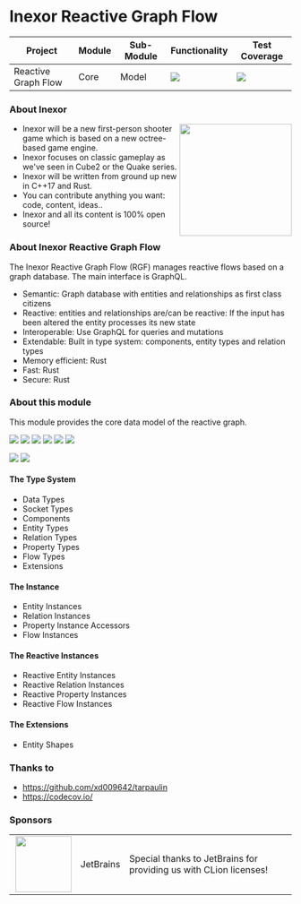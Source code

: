 # Inexor Reactive Graph Flow

| Project             | Module | Sub-Module | Functionality                                                        | Test Coverage                                                                                                                                      |
|---------------------|--------|------------|----------------------------------------------------------------------|----------------------------------------------------------------------------------------------------------------------------------------------------|
| Reactive Graph Flow | Core   | Model      | <img src="https://img.shields.io/badge/state-completed-brightgreen"> | [<img src="https://img.shields.io/codecov/c/github/inexorgame/inexor-rgf-core-model">](https://app.codecov.io/gh/inexorgame/inexor-rgf-core-model) |

### About Inexor

<a href="https://inexor.org/">
<img align="right" width="200" height="200" src="https://raw.githubusercontent.com/inexorgame/inexor-rgf-core-model/main/docs/images/inexor_2.png">
</a>

* Inexor will be a new first-person shooter game which is based on a new octree-based game engine.
* Inexor focuses on classic gameplay as we've seen in Cube2 or the Quake series.
* Inexor will be written from ground up new in C++17 and Rust.
* You can contribute anything you want: code, content, ideas..
* Inexor and all its content is 100% open source!

### About Inexor Reactive Graph Flow

The Inexor Reactive Graph Flow (RGF) manages reactive flows based on a graph database. The main interface is GraphQL.

* Semantic: Graph database with entities and relationships as first class citizens
* Reactive: entities and relationships are/can be reactive: If the input has been altered the entity processes its new state
* Interoperable: Use GraphQL for queries and mutations
* Extendable: Built in type system: components, entity types and relation types
* Memory efficient: Rust
* Fast: Rust
* Secure: Rust

### About this module

This module provides the core data model of the reactive graph.

[<img src="https://img.shields.io/badge/Language-Rust-brightgreen">](https://www.rust-lang.org/)
[<img src="https://img.shields.io/badge/Platforms-Linux%20%26%20Windows-brightgreen">]()
[<img src="https://img.shields.io/github/actions/workflow/status/inexorgame/inexor-rgf-core-model/rust.yml">](https://github.com/inexorgame/inexor-rgf-core-model/actions?query=workflow%3ARust)
[<img src="https://img.shields.io/github/last-commit/inexorgame/inexor-rgf-core-model">]()
[<img src="https://img.shields.io/github/languages/code-size/inexorgame/inexor-rgf-core-model">]()
[<img src="https://img.shields.io/codecov/c/github/inexorgame/inexor-rgf-core-model">](https://app.codecov.io/gh/inexorgame/inexor-rgf-core-model)

[<img src="https://img.shields.io/github/license/inexorgame/inexor-rgf-core-model">](https://github.com/inexorgame/inexor-rgf-core-model/blob/main/LICENSE)
[<img src="https://img.shields.io/discord/698219248954376256?logo=discord">](https://discord.com/invite/acUW8k7)

#### The Type System

* Data Types
* Socket Types
* Components
* Entity Types
* Relation Types
* Property Types
* Flow Types
* Extensions

#### The Instance

* Entity Instances
* Relation Instances
* Property Instance Accessors
* Flow Instances

#### The Reactive Instances

* Reactive Entity Instances
* Reactive Relation Instances
* Reactive Property Instances
* Reactive Flow Instances

#### The Extensions

* Entity Shapes

### Thanks to

* https://github.com/xd009642/tarpaulin
* https://codecov.io/

### Sponsors

|                                                                                                                                                                                                                           |           |                                                                   |
|---------------------------------------------------------------------------------------------------------------------------------------------------------------------------------------------------------------------------|-----------|-------------------------------------------------------------------|
| <a href="https://www.jetbrains.com/?from=github.com/inexorgame"><img align="right" width="100" height="100" src="https://raw.githubusercontent.com/inexorgame/inexor-rgf-core-model/main/docs/images/icon_CLion.svg"></a> | JetBrains | Special thanks to JetBrains for providing us with CLion licenses! |
